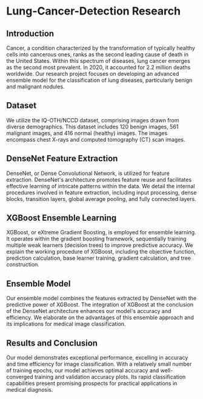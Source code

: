 # Lung-Cancer-Detection Research
## Introduction
Cancer, a condition characterized by the transformation of typically healthy cells into cancerous ones, ranks as the second leading cause of death in the United States. Within this spectrum of diseases, lung cancer emerges as the second most prevalent. In 2020, it accounted for 2.2 million deaths worldwide. Our research project focuses on developing an advanced ensemble model for the classification of lung diseases, particularly benign and malignant nodules.

## Dataset
We utilize the IQ-OTH/NCCD dataset, comprising images drawn from diverse demographics. This dataset includes 120 benign images, 561 malignant images, and 416 normal (healthy) images. The images encompass chest X-rays and computed tomography (CT) scan images.

## DenseNet Feature Extraction
DenseNet, or Dense Convolutional Network, is utilized for feature extraction. DenseNet's architecture promotes feature reuse and facilitates effective learning of intricate patterns within the data. We detail the internal procedures involved in feature extraction, including input processing, dense blocks, transition layers, global average pooling, and fully connected layers.

## XGBoost Ensemble Learning
XGBoost, or eXtreme Gradient Boosting, is employed for ensemble learning. It operates within the gradient boosting framework, sequentially training multiple weak learners (decision trees) to improve predictive accuracy. We explain the working procedure of XGBoost, including the objective function, prediction calculation, base learner training, gradient calculation, and tree construction.

## Ensemble Model
Our ensemble model combines the features extracted by DenseNet with the predictive power of XGBoost. The integration of XGBoost at the conclusion of the DenseNet architecture enhances our model's accuracy and efficiency. We elaborate on the advantages of this ensemble approach and its implications for medical image classification.

## Results and Conclusion
Our model demonstrates exceptional performance, excelling in accuracy and time efficiency for image classification. With a relatively small number of training epochs, our model achieves optimal accuracy and well-converged training and validation accuracy plots. Its rapid classification capabilities present promising prospects for practical applications in medical diagnosis.
